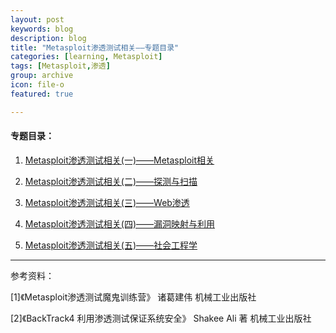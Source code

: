 ```yaml
---
layout: post
keywords: blog
description: blog
title: "Metasploit渗透测试相关——专题目录"
categories: [learning, Metasploit]
tags: [Metasploit,渗透]
group: archive
icon: file-o
featured: true

---
```


#### 专题目录：

1. [ Metasploit渗透测试相关(一)——Metasploit相关 ](http://cubernet.github.io/learning/metasploit/2013/12/28/Metasploit-2/)

2. [ Metasploit渗透测试相关(二)——探测与扫描 ](http://cubernet.github.io/learning/metasploit/2013/12/29/Metasploit-3/)


3. [ Metasploit渗透测试相关(三)——Web渗透 ](http://cubernet.github.io/learning/metasploit/2013/12/30/Metasploit-4/)


4. [ Metasploit渗透测试相关(四)——漏洞映射与利用 ](http://cubernet.github.io/learning/metasploit/2013/12/31/Metasploit-5/)


5. [ Metasploit渗透测试相关(五)——社会工程学 ](http://cubernet.github.io/learning/metasploit/2013/12/31/Metasploit-6/)


---
参考资料：

[1]《Metasploit渗透测试魔鬼训练营》	诸葛建伟	机械工业出版社

[2]《BackTrack4	利用渗透测试保证系统安全》	Shakee Ali 著	机械工业出版社

